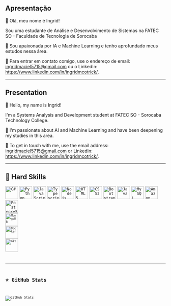 ## Apresentação

💜 Olá, meu nome é Ingrid!

Sou uma estudante de Análise e Desenvolvimento de Sistemas na FATEC SO -  Faculdade de Tecnologia de Sorocaba

🔭 Sou apaixonada por IA e Machine Learning e tenho aprofundado meus estudos nessa área.

💬 Para entrar em contato comigo, use o endereço de email: ingridmaciel5715@gmail.com ou o LinkedIn: https://www.linkedin.com/in/ingridmcotrick/.

------------------------------------------------------------------------------------------------------
## Presentation

💜 Hello, my name is Ingrid!

I'm a Systems Analysis and Development student at FATEC SO - Sorocaba Technology College.

🔭 I'm passionate about AI and Machine Learning and have been deepening my studies in this area.

💬 To get in touch with me, use the email address: ingridmaciel5715@gmail.com or LinkedIn: https://www.linkedin.com/in/ingridmcotrick/.

------------------------------------------------------------------------------------------------------

## 🚀 Hard Skills

<code><img height="40" src="https://img.shields.io/badge/C%23-239120?style=for-the-badge&logo=c-sharp&logoColor=white" alt="C#"/></code>
<code><img height="40" src="https://img.shields.io/badge/Python-3776AB?style=for-the-badge&logo=python&logoColor=white" alt="Python"/></code>
<code><img height="40" src="https://img.shields.io/badge/JavaScript-F7DF1E?style=for-the-badge&logo=javascript&logoColor=black" alt="JavaScript"/></code>
<code><img height="40" src="https://img.shields.io/badge/TypeScript-007ACC?style=for-the-badge&logo=typescript&logoColor=white" alt="Typescript"/></code>
<code><img height="40" src="https://img.shields.io/badge/Node.js-43853D?style=for-the-badge&logo=node.js&logoColor=white" alt="Nodejs"/></code>
<code><img height="40" src="https://img.shields.io/badge/HTML5-E34F26?style=for-the-badge&logo=html5&logoColor=white" alt="HTML5"/></code>
<code><img height="40" src="https://img.shields.io/badge/CSS3-1572B6?style=for-the-badge&logo=css3&logoColor=white" alt="CSS3"/></code>
<code><img height="40" src="https://img.shields.io/badge/Bootstrap-563D7C?style=for-the-badge&logo=bootstrap&logoColor=white" alt="Bootstrap"/></code>
<code><img height="40" src="https://img.shields.io/badge/Java-ED8B00?style=for-the-badge&logo=java&logoColor=white" alt="Java"/></code>
<code><img height="40" src="https://img.shields.io/badge/MySQL-00000F?style=for-the-badge&logo=mysql&logoColor=white" alt="My SQL"/></code>
<code><img height="40" src="https://img.shields.io/badge/Amazon_AWS-232F3E?style=for-the-badge&logo=amazon-aws&logoColor=white" alt="Amazon AWS"/></code>
<code><img height="40" src="https://img.shields.io/badge/PostgreSQL-316192?style=for-the-badge&logo=postgresql&logoColor=white" alt="PostegreSQL"/><code>
<code><img height="40" src="https://img.shields.io/badge/MongoDB-4EA94B?style=for-the-badge&logo=mongodb&logoColor=white" alt="MongoDB"/></code>
<code><img height="40" src="https://img.shields.io/badge/Docker-2496ED?style=for-the-badge&logo=docker&logoColor=white" alt="Docker"/></code>
<code><img height="40" src="https://img.shields.io/badge/Git-E34F26?style=for-the-badge&logo=git&logoColor=white" alt="Git"/></code>

---

## ⭐ GitHub Stats

![GitHub Stats](https://github-readme-stats.vercel.app/api?username=Ivolatile-0&show_icons=true)
